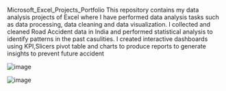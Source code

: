  Microsoft_Excel_Projects_Portfolio
This repository contains my data analysis projects of Excel where I have performed data analysis tasks such as data processing, data cleaning and data visualization.
I collected and cleaned Road Accident data in India and performed statistical analysis to identify patterns in the past casulities. I created interactive dashboards using KPI,Slicers pivot table and charts to produce reports to generate insights to prevent future accident

![image](https://github.com/user-attachments/assets/90c55c18-ea0b-4274-b342-454e2609a3f1)


![image](https://github.com/user-attachments/assets/52bf540b-70da-427a-abcb-7636320774fe)

